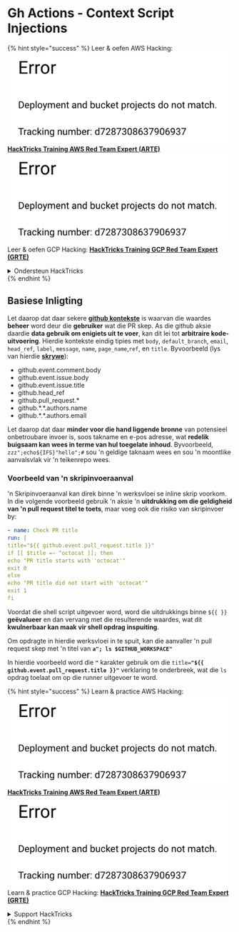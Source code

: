 # Gh Actions - Context Script Injections

{% hint style="success" %}
Leer & oefen AWS Hacking:<img src="../../../.gitbook/assets/image (1) (1).png" alt="" data-size="line">[**HackTricks Training AWS Red Team Expert (ARTE)**](https://training.hacktricks.xyz/courses/arte)<img src="../../../.gitbook/assets/image (1) (1).png" alt="" data-size="line">\
Leer & oefen GCP Hacking: <img src="../../../.gitbook/assets/image (2).png" alt="" data-size="line">[**HackTricks Training GCP Red Team Expert (GRTE)**<img src="../../../.gitbook/assets/image (2).png" alt="" data-size="line">](https://training.hacktricks.xyz/courses/grte)

<details>

<summary>Ondersteun HackTricks</summary>

* Kyk na die [**subskripsie planne**](https://github.com/sponsors/carlospolop)!
* **Sluit aan by die** 💬 [**Discord groep**](https://discord.gg/hRep4RUj7f) of die [**telegram groep**](https://t.me/peass) of **volg** ons op **Twitter** 🐦 [**@hacktricks\_live**](https://twitter.com/hacktricks\_live)**.**
* **Deel hacking truuks deur PRs in te dien na die** [**HackTricks**](https://github.com/carlospolop/hacktricks) en [**HackTricks Cloud**](https://github.com/carlospolop/hacktricks-cloud) github repos.

</details>
{% endhint %}

## Basiese Inligting

Let daarop dat daar sekere [**github kontekste**](https://docs.github.com/en/actions/reference/context-and-expression-syntax-for-github-actions#github-context) is waarvan die waardes **beheer** word deur die **gebruiker** wat die PR skep. As die github aksie daardie **data gebruik om enigiets uit te voer**, kan dit lei tot **arbitraire kode-uitvoering**. Hierdie kontekste eindig tipies met `body`, `default_branch`, `email`, `head_ref`, `label`, `message`, `name`, `page_name`,`ref`, en `title`. Byvoorbeeld (lys van hierdie [**skrywe**](https://medium.com/tinder/exploiting-github-actions-on-open-source-projects-5d93936d189f)):

* github.event.comment.body
* github.event.issue.body
* github.event.issue.title
* github.head\_ref
* github.pull\_request.\*
* github.\*.\*.authors.name
* github.\*.\*.authors.email

Let daarop dat daar **minder voor die hand liggende bronne** van potensieel onbetroubare invoer is, soos takname en e-pos adresse, wat **redelik buigsaam kan wees in terme van hul toegelate inhoud**. Byvoorbeeld, `zzz";echo${IFS}"hello";#` sou 'n geldige taknaam wees en sou 'n moontlike aanvalsvlak vir 'n teikenrepo wees.

### Voorbeeld van 'n skripinvoeraanval <a href="#example-of-a-script-injection-attack" id="example-of-a-script-injection-attack"></a>

'n Skripinvoeraanval kan direk binne 'n werksvloei se inline skrip voorkom. In die volgende voorbeeld gebruik 'n aksie 'n **uitdrukking om die geldigheid van 'n pull request titel te toets**, maar voeg ook die risiko van skripinvoer by:
```yaml
- name: Check PR title
run: |
title="${{ github.event.pull_request.title }}"
if [[ $title =~ ^octocat ]]; then
echo "PR title starts with 'octocat'"
exit 0
else
echo "PR title did not start with 'octocat'"
exit 1
fi
```
Voordat die shell script uitgevoer word, word die uitdrukkings binne `${{ }}` **geëvalueer** en dan vervang met die resulterende waardes, wat dit **kwulnerbaar kan maak vir shell opdrag inspuiting**.

Om opdragte in hierdie werksvloei in te spuit, kan die aanvaller 'n pull request skep met 'n titel van **`a"; ls $GITHUB_WORKSPACE"`**

In hierdie voorbeeld word die **`"`** karakter gebruik om die `title=`**`"${{ github.event.pull_request.title }}"`** verklaring te onderbreek, wat die `ls` opdrag toelaat om op die runner uitgevoer te word.

{% hint style="success" %}
Learn & practice AWS Hacking:<img src="../../../.gitbook/assets/image (1) (1).png" alt="" data-size="line">[**HackTricks Training AWS Red Team Expert (ARTE)**](https://training.hacktricks.xyz/courses/arte)<img src="../../../.gitbook/assets/image (1) (1).png" alt="" data-size="line">\
Learn & practice GCP Hacking: <img src="../../../.gitbook/assets/image (2).png" alt="" data-size="line">[**HackTricks Training GCP Red Team Expert (GRTE)**<img src="../../../.gitbook/assets/image (2).png" alt="" data-size="line">](https://training.hacktricks.xyz/courses/grte)

<details>

<summary>Support HackTricks</summary>

* Check the [**subscription plans**](https://github.com/sponsors/carlospolop)!
* **Join the** 💬 [**Discord group**](https://discord.gg/hRep4RUj7f) or the [**telegram group**](https://t.me/peass) or **follow** us on **Twitter** 🐦 [**@hacktricks\_live**](https://twitter.com/hacktricks\_live)**.**
* **Share hacking tricks by submitting PRs to the** [**HackTricks**](https://github.com/carlospolop/hacktricks) and [**HackTricks Cloud**](https://github.com/carlospolop/hacktricks-cloud) github repos.

</details>
{% endhint %}
